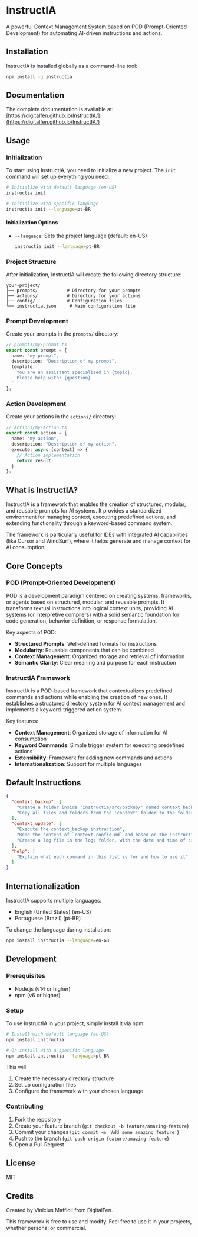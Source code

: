 # InstructIA

A powerful Context Management System based on POD (Prompt-Oriented Development) for automating AI-driven instructions and actions.

## Installation

InstructIA is installed globally as a command-line tool:

```bash
npm install -g instructia
```

## Documentation

The complete documentation is available at: [https://digitalfen.github.io/InstructIA/](https://digitalfen.github.io/InstructIA/)

## Usage

### Initialization

To start using InstructIA, you need to initialize a new project. The `init` command will set up everything you need:

```bash
# Initialize with default language (en-US)
instructia init

# Initialize with specific language
instructia init --language=pt-BR
```

#### Initialization Options

- `--language`: Sets the project language (default: en-US)
  ```bash
  instructia init --language=pt-BR
  ```

### Project Structure

After initialization, InstructIA will create the following directory structure:

```
your-project/
├── prompts/           # Directory for your prompts
├── actions/           # Directory for your actions
├── config/            # Configuration files
└── instructia.json     # Main configuration file
```

### Prompt Development

Create your prompts in the `prompts/` directory:

```typescript
// prompts/my-prompt.ts
export const prompt = {
  name: "my-prompt",
  description: "Description of my prompt",
  template: `
    You are an assistant specialized in {topic}.
    Please help with: {question}
  `
};
```

### Action Development

Create your actions in the `actions/` directory:

```typescript
// actions/my-action.ts
export const action = {
  name: "my-action",
  description: "Description of my action",
  execute: async (context) => {
    // Action implementation
    return result;
  }
};
```

## What is InstructIA?

InstructIA is a framework that enables the creation of structured, modular, and reusable prompts for AI systems. It provides a standardized environment for managing context, executing predefined actions, and extending functionality through a keyword-based command system.

The framework is particularly useful for IDEs with integrated AI capabilities (like Cursor and WindSurf), where it helps generate and manage context for AI consumption.

## Core Concepts

### POD (Prompt-Oriented Development)

POD is a development paradigm centered on creating systems, frameworks, or agents based on structured, modular, and reusable prompts. It transforms textual instructions into logical context units, providing AI systems (or interpretive compilers) with a solid semantic foundation for code generation, behavior definition, or response formulation.

Key aspects of POD:
- **Structured Prompts**: Well-defined formats for instructions
- **Modularity**: Reusable components that can be combined
- **Context Management**: Organized storage and retrieval of information
- **Semantic Clarity**: Clear meaning and purpose for each instruction

### InstructIA Framework

InstructIA is a POD-based framework that contextualizes predefined commands and actions while enabling the creation of new ones. It establishes a structured directory system for AI context management and implements a keyword-triggered action system.

Key features:
- **Context Management**: Organized storage of information for AI consumption
- **Keyword Commands**: Simple trigger system for executing predefined actions
- **Extensibility**: Framework for adding new commands and actions
- **Internationalization**: Support for multiple languages

## Default Instructions

```json
{
  "context_backup": [
    "Create a folder inside 'instructia/src/backup/' named context_backup_[current date in epoch format]",
    "Copy all files and folders from the 'context' folder to the folder created in the previous action to create a backup of the current context"
  ],
  "context_update": [
    "Execute the context_backup instruction",
    "Read the content of `context-config.md` and based on the instructions contained therein, analyze each file and its data located in `src/data/` to generate `.md` files within the `context/` folder. Each generated `.md` file must be modularized by subject or functionality, have a clear structure with titles and subtitles, contain only useful, detailed, and well-written information for consumption by LLM, and when including raw data or interpretations of graphs and the like, use ASCII to create the necessary forms, tables, and graphs for explanations",
    "Create a log file in the logs folder, with the date and time of creation in the name. Containing the names of files read to compose that context, the names of generated files, date and time of execution, as well as the prompts used in the process and the differences between the created context files and those from the last backup if it exists. (save the changed line number and example of before and after the change)"
  ],
  "help": [
    "Explain what each command in this list is for and how to use it"
  ]
}
```

## Internationalization

InstructIA supports multiple languages:
- English (United States) (en-US)
- Portuguese (Brazil) (pt-BR)

To change the language during installation:
```bash
npm install instructia --language=en-GB
```

## Development

### Prerequisites

- Node.js (v14 or higher)
- npm (v6 or higher)

### Setup

To use InstructIA in your project, simply install it via npm:

```bash
# Install with default language (en-US)
npm install instructia

# Or install with a specific language
npm install instructia --language=pt-BR
```

This will:
1. Create the necessary directory structure
2. Set up configuration files
3. Configure the framework with your chosen language

### Contributing

1. Fork the repository
2. Create your feature branch (`git checkout -b feature/amazing-feature`)
3. Commit your changes (`git commit -m 'Add some amazing feature'`)
4. Push to the branch (`git push origin feature/amazing-feature`)
5. Open a Pull Request

## License

MIT

## Credits

Created by Vinícius Maffioli from DigitalFen.

This framework is free to use and modify. Feel free to use it in your projects, whether personal or commercial. 